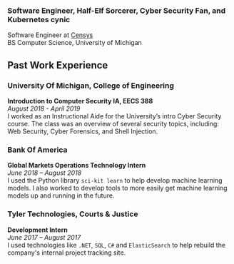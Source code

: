 ### Software Engineer, Half-Elf Sorcerer, Cyber Security Fan, and Kubernetes cynic

Software Engineer at [Censys](https://censys.io)    
BS Computer Science, University of Michigan

Past Work Experience
------
### University Of Michigan, College of Engineering
**Introduction to Computer Security IA, EECS 388**   
*August 2018 - April 2019*   
I worked as an Instructional Aide for the University’s intro Cyber Security course.
The class was an overview of several security topics,
including: Web Security, Cyber Forensics, and Shell
Injection.

### Bank Of America
**Global Markets Operations Technology Intern**   
*June 2018 – August 2018*   
I used the Python library `sci-kit learn` to help develop
machine learning models. I also worked to develop tools
to more easily get machine learning models up and
running in the future.

### Tyler Technologies, Courts & Justice
**Development Intern**   
*June 2017 – August 2017*   
I used technologies like `.NET`, `SQL`, `C#` and `ElasticSearch` to help rebuild the company's internal project
tracking site. 